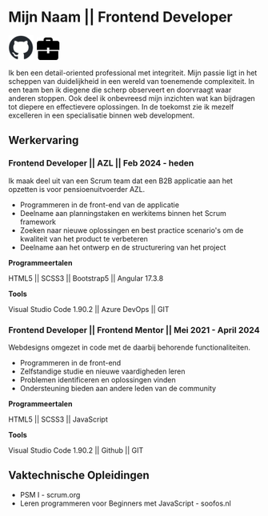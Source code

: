 # Mijn Naam || Frontend Developer 
[<img src="github-mark.png" width="50">](https://github.com/kxnzx)&ensp;[<img src="portfolio_icon.png" width="45">](https://www.frontendmentor.io/profile/kxnzx)

Ik ben een detail-oriented professional met integriteit. Mijn passie ligt in het scheppen van duidelijkheid in een wereld van toenemende complexiteit. In een team ben ik diegene die scherp observeert en doorvraagt waar anderen stoppen. Ook deel ik onbevreesd mijn inzichten wat kan bijdragen tot diepere en effectievere oplossingen. In de toekomst zie ik mezelf excelleren in een specialisatie binnen web development.

## Werkervaring
### Frontend Developer || AZL || Feb 2024 - heden

Ik maak deel uit van een Scrum team dat een B2B applicatie aan het opzetten is voor pensioenuitvoerder AZL. 

* Programmeren in de front-end van de applicatie
* Deelname aan planningstaken en werkitems binnen het Scrum framework
* Zoeken naar nieuwe oplossingen en best practice scenario's om de kwaliteit van het product te verbeteren
* Deelname aan het ontwerp en de structurering van het project

**Programmeertalen** 

HTML5 || SCSS3 || Bootstrap5 || Angular 17.3.8 

**Tools** 

Visual Studio Code 1.90.2 || Azure DevOps || GIT

### Frontend Developer || Frontend Mentor || Mei 2021 - April 2024

Webdesigns omgezet in code met de daarbij behorende functionaliteiten. 

* Programmeren in de front-end
* Zelfstandige studie en nieuwe vaardigheden leren 
* Problemen identificeren en oplossingen vinden
* Ondersteuning bieden aan andere leden van de community 

**Programmeertalen** 

HTML5 || SCSS3 || JavaScript 

**Tools** 

Visual Studio Code 1.90.2 || Github || GIT

## Vaktechnische Opleidingen

* PSM I - scrum.org
* Leren programmeren voor Beginners met JavaScript - soofos.nl

